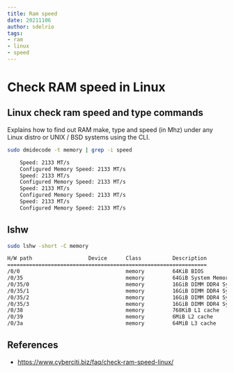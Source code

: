 ```yaml
---
title: Ram speed
date: 20211106
author: sdelrio
tags:
- ram
- linux
- speed
---
```


# Check RAM speed in Linux

## Linux check ram speed and type commands

Explains how to find out RAM make, type and speed (in Mhz) under any Linux distro or UNIX / BSD systems using the CLI.

```bash
sudo dmidecode -t memory | grep -i speed
```

```bash
	Speed: 2133 MT/s
	Configured Memory Speed: 2133 MT/s
	Speed: 2133 MT/s
	Configured Memory Speed: 2133 MT/s
	Speed: 2133 MT/s
	Configured Memory Speed: 2133 MT/s
	Speed: 2133 MT/s
	Configured Memory Speed: 2133 MT/s
```

## lshw

```bash
sudo lshw -short -C memory
```

```bash
H/W path                  Device      Class          Description
================================================================
/0/0                                  memory         64KiB BIOS
/0/35                                 memory         64GiB System Memory
/0/35/0                               memory         16GiB DIMM DDR4 Synchronous Unbuffered (Unregistered) 2133 MHz (0.5 ns)
/0/35/1                               memory         16GiB DIMM DDR4 Synchronous Unbuffered (Unregistered) 2133 MHz (0.5 ns)
/0/35/2                               memory         16GiB DIMM DDR4 Synchronous Unbuffered (Unregistered) 2133 MHz (0.5 ns)
/0/35/3                               memory         16GiB DIMM DDR4 Synchronous Unbuffered (Unregistered) 2133 MHz (0.5 ns)
/0/38                                 memory         768KiB L1 cache
/0/39                                 memory         6MiB L2 cache
/0/3a                                 memory         64MiB L3 cache
```
## References

* <https://www.cyberciti.biz/faq/check-ram-speed-linux/>
